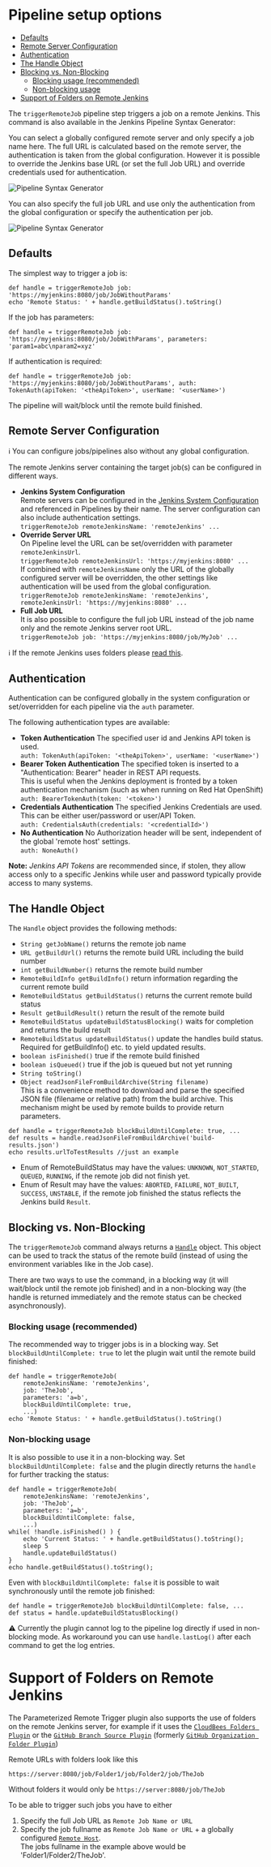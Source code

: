 # Pipeline setup options

- [Defaults](#user-content-defaults)
- [Remote Server Configuration](#user-content-server)
- [Authentication](#user-content-authentication)
- [The Handle Object](#user-content-handle)
- [Blocking vs. Non-Blocking](#user-content-blockingnonblocking)
  - [Blocking usage (recommended)](#user-content-blocking)
  - [Non-blocking usage](#user-content-nonblocking)
- [Support of Folders on Remote Jenkins](#user-content-folders)

The `triggerRemoteJob` pipeline step triggers a job on a remote Jenkins. This command is also available in the Jenkins Pipeline Syntax Generator:

You can select a globally configured remote server and only specify a job name here.
The full URL is calculated based on the remote server, the authentication is taken from the global configuration.
However it is possible to override the Jenkins base URL (or set the full Job URL) and override credentials used for authentication.

![Pipeline Syntax Generator](screenshots/pipelineSyntaxGenerator.png)

You can also specify the full job URL and use only the authentication from the global configuration or specify the authentication per job.

![Pipeline Syntax Generator](screenshots/pipelineSyntaxGenerator2.png)


<div id="defaults"/>

## Defaults
The simplest way to trigger a job is:
```
def handle = triggerRemoteJob job: 'https://myjenkins:8080/job/JobWithoutParams'
echo 'Remote Status: ' + handle.getBuildStatus().toString()
```

If the job has parameters:
```
def handle = triggerRemoteJob job: 'https://myjenkins:8080/job/JobWithParams', parameters: 'param1=abc\nparam2=xyz'
```

If authentication is required:
```
def handle = triggerRemoteJob job: 'https://myjenkins:8080/job/JobWithoutParams', auth: TokenAuth(apiToken: '<theApiToken>', userName: '<userName>')
```


The pipeline will wait/block until the remote build finished.


<div id="server"/>

## Remote Server Configuration

:information_source: You can configure jobs/pipelines also without any global configuration.

The remote Jenkins server containing the target job(s) can be configured in different ways.
- **Jenkins System Configuration**<br>
  Remote servers can be configured in the [Jenkins System Configuration](README_SystemConfiguration.md) and referenced in Pipelines by their name. The server configuration can also include authentication settings.<br>
  `triggerRemoteJob remoteJenkinsName: 'remoteJenkins' ...`
- **Override Server URL**<br>
  On Pipeline level the URL can be set/overridden with parameter `remoteJenkinsUrl`.<br>
  `triggerRemoteJob remoteJenkinsUrl: 'https://myjenkins:8080' ...`<br>
  If combined with `remoteJenkinsName` only the URL of the globally configured server will be overridden, the other settings like authentication will be used from the global configuration.<br>
  `triggerRemoteJob remoteJenkinsName: 'remoteJenkins', remoteJenkinsUrl: 'https://myjenkins:8080' ...`<br>
- **Full Job URL**<br>
  It is also possible to configure the full job URL instead of the job name only and the remote Jenkins server root URL.<br>
  `triggerRemoteJob job: 'https://myjenkins:8080/job/MyJob' ...`<br>

:information_source: If the remote Jenkins uses folders please [read this](#user-content-folders).

<div id="authentication"/>

## Authentication
Authentication can be configured globally in the system configuration or set/overridden for each pipeline via the `auth` parameter.

The following authentication types are available:
- **Token Authentication** The specified user id and Jenkins API token is used.<br>
  ```auth: TokenAuth(apiToken: '<theApiToken>', userName: '<userName>')```
- **Bearer Token Authentication** The specified token is inserted to a "Authentication: Bearer" header in REST API requests.<br>
  This is useful when the Jenkins deployment is fronted by a token authentication mechanism (such as when running on Red Hat OpenShift)<br>
  ```auth: BearerTokenAuth(token: '<token>')```
- **Credentials Authentication** The specified Jenkins Credentials are used. This can be either user/password or user/API Token.<br>
  ```auth: CredentialsAuth(credentials: '<credentialId>')```
- **No Authentication** No Authorization header will be sent, independent of the global 'remote host' settings.<br>
  ```auth: NoneAuth()```

**Note:** *Jenkins API Tokens* are recommended since, if stolen, they allow access only to a specific Jenkins
while user and password typically provide access to many systems.



<div id="handle"/>

## The Handle Object
The `Handle` object provides the following methods:

- `String getJobName()` returns the remote job name
- `URL getBuildUrl()` returns the remote build URL including the build number
- `int getBuildNumber()` returns the remote build number
- `RemoteBuildInfo getBuildInfo()` return information regarding the current remote build
- `RemoteBuildStatus getBuildStatus()` returns the current remote build status
- `Result getBuildResult()` return the result of the remote build
- `RemoteBuildStatus updateBuildStatusBlocking()` waits for completion and returns the build result
- `RemoteBuildStatus updateBuildStatus()` update the handles build status. Required for getBuildInfo() etc. to yield updated results.
- `boolean isFinished()` true if the remote build finished
- `boolean isQueued()` true if the job is queued but not yet running
- `String toString()`
- `Object readJsonFileFromBuildArchive(String filename)`<br>
    This is a convenience method to download and parse the specified JSON file (filename or relative path) from the build archive.
    This mechanism might be used by remote builds to provide return parameters.

```
def handle = triggerRemoteJob blockBuildUntilComplete: true, ...
def results = handle.readJsonFileFromBuildArchive('build-results.json')
echo results.urlToTestResults //just an example
```

- Enum of RemoteBuildStatus may have the values: `UNKNOWN`, `NOT_STARTED`, `QUEUED`, `RUNNING`, if the remote job did not finish yet.
- Enum of Result may have the values: `ABORTED`, `FAILURE`, `NOT_BUILT`, `SUCCESS`, `UNSTABLE`, if the remote job finished the status reflects the Jenkins build `Result`.


<div id="blockingnonblocking"/>

## Blocking vs. Non-Blocking
The `triggerRemoteJob` command always returns a [`Handle`](#user-content-the-handle-object) object. This object can be used to track the status of the remote build (instead of using the environment variables like in the Job case).

There are two ways to use the command, in a blocking way (it will wait/block until the remote job finished) and in a non-blocking way (the handle is returned immediately and the remote status can be checked asynchronously).

<div id="blocking"/>

### Blocking usage (recommended)
The recommended way to trigger jobs is in a blocking way. Set `blockBuildUntilComplete: true` to let the plugin wait
until the remote build finished:
```
def handle = triggerRemoteJob(
    remoteJenkinsName: 'remoteJenkins',
    job: 'TheJob',
    parameters: 'a=b',
    blockBuildUntilComplete: true,
    ...)
echo 'Remote Status: ' + handle.getBuildStatus().toString()
```

<div id="nonblocking"/>

### Non-blocking usage
It is also possible to use it in a non-blocking way. Set `blockBuildUntilComplete: false` and the plugin directly
returns the `handle` for further tracking the status:
```
def handle = triggerRemoteJob(
    remoteJenkinsName: 'remoteJenkins',
    job: 'TheJob',
    parameters: 'a=b',
    blockBuildUntilComplete: false,
    ...)
while( !handle.isFinished() ) {
    echo 'Current Status: ' + handle.getBuildStatus().toString();
    sleep 5
    handle.updateBuildStatus()
}
echo handle.getBuildStatus().toString();
```

Even with `blockBuildUntilComplete: false` it is possible to wait synchronously until the remote job finished:
```
def handle = triggerRemoteJob blockBuildUntilComplete: false, ...
def status = handle.updateBuildStatusBlocking()
``` 

:warning: Currently the plugin cannot log to the pipeline log directly if used in non-blocking mode. As workaround you can use `handle.lastLog()` after each command to get the log entries.


<div id="folders"/>

# Support of Folders on Remote Jenkins

The Parameterized Remote Trigger plugin also supports the use of folders on the remote Jenkins server, for example if it uses the [`CloudBees Folders Plugin`](https://wiki.jenkins.io/display/JENKINS/CloudBees+Folders+Plugin) or the [`GitHub Branch Source Plugin`](https://plugins.jenkins.io/github-branch-source) (formerly [`GitHub Organization Folder Plugin`](https://wiki.jenkins.io/display/JENKINS/GitHub+Organization+Folder+Plugin))

Remote URLs with folders look like this
```
https://server:8080/job/Folder1/job/Folder2/job/TheJob
```

Without folders it would only be `https://server:8080/job/TheJob`

To be able to trigger such jobs you have to either
1. Specify the full Job URL as `Remote Job Name or URL`
2. Specify the job fullname as `Remote Job Name or URL` + a globally configured [`Remote Host`](#user-content-server).<br>
   The jobs fullname in the example above would be 'Folder1/Folder2/TheJob'.


<br><br><br><br><br><br><br><br><br><br><br><br><br><br><br><br><br><br><br><br><br><br><br><br><br><br><br><br><br><br><br>

